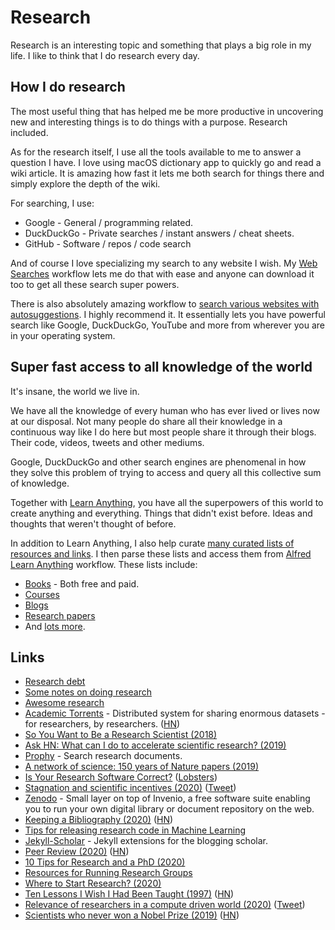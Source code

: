 # Research

Research is an interesting topic and something that plays a big role in my life. I like to think that I do research every day.

## How I do research

The most useful thing that has helped me be more productive in uncovering new and interesting things is to do things with a purpose. Research included.

As for the research itself, I use all the tools available to me to answer a question I have. I love using macOS dictionary app to quickly go and read a wiki article. It is amazing how fast it lets me both search for things there and simply explore the depth of the wiki.

For searching, I use:

- Google - General / programming related.
- DuckDuckGo - Private searches / instant answers / cheat sheets.
- GitHub - Software / repos / code search

And of course I love specializing my search to any website I wish. My [Web Searches](https://github.com/nikitavoloboev/alfred-web-searches) workflow lets me do that with ease and anyone can download it too to get all these search super powers.

There is also absolutely amazing workflow to [search various websites with autosuggestions](https://github.com/deanishe/alfred-searchio). I highly recommend it. It essentially lets you have powerful search like Google, DuckDuckGo, YouTube and more from wherever you are in your operating system.

## Super fast access to all knowledge of the world

It's insane, the world we live in.

We have all the knowledge of every human who has ever lived or lives now at our disposal. Not many people do share all their knowledge in a continuous way like I do here but most people share it through their blogs. Their code, videos, tweets and other mediums.

Google, DuckDuckGo and other search engines are phenomenal in how they solve this problem of trying to access and query all this collective sum of knowledge.

Together with [Learn Anything](https://learn-anything.xyz/), you have all the superpowers of this world to create anything and everything. Things that didn't exist before. Ideas and thoughts that weren't thought of before.

In addition to Learn Anything, I also help curate [many curated lists of resources and links](https://github.com/learn-anything/curated-lists). I then parse these lists and access them from [Alfred Learn Anything](https://github.com/nikitavoloboev/alfred-learn-anything) workflow. These lists include:

- [Books](https://github.com/learn-anything/books) - Both free and paid.
- [Courses](https://github.com/learn-anything/courses)
- [Blogs](https://github.com/learn-anything/blogs)
- [Research papers](https://github.com/learn-anything/research-papers)
- And [lots more](https://github.com/learn-anything/curated-lists).

## Links

- [Research debt](https://distill.pub/2017/research-debt/)
- [Some notes on doing research](https://www.reddit.com/r/MachineLearning/comments/73n9pm/d_confession_as_an_ai_researcher_seeking_advice/dnrsmh9/ "permalink")
- [Awesome research](https://github.com/emptymalei/awesome-research)
- [Academic Torrents](http://academictorrents.com/) - Distributed system for sharing enormous datasets - for researchers, by researchers. ([HN](https://news.ycombinator.com/item?id=22033833))
- [So You Want to Be a Research Scientist (2018)](https://medium.com/s/story/so-you-want-to-be-a-research-scientist-363c075d3d4c?fbclid=IwAR0tcvEpi4DojA3xmFMsuvXg8eqjZ_kHS_0HhBbzvBZ-WK-X-FrwjOe5MbA)
- [Ask HN: What can I do to accelerate scientific research? (2019)](https://news.ycombinator.com/item?id=20189664)
- [Prophy](https://www.prophy.science/) - Search research documents.
- [A network of science: 150 years of Nature papers (2019)](https://www.youtube.com/watch?v=GW4s58u8PZo)
- [Is Your Research Software Correct?](https://mikecroucher.github.io/MLPM_talk/) ([Lobsters](https://lobste.rs/s/yvuwwe/is_your_research_software_correct))
- [Stagnation and scientific incentives (2020)](https://www.nber.org/papers/w26752.pdf) ([Tweet](https://twitter.com/michael_nielsen/status/1229579376016023552))
- [Zenodo](https://github.com/zenodo/zenodo) - Small layer on top of Invenio, a free software suite enabling you to run your own digital library or document repository on the web.
- [Keeping a Bibliography (2020)](https://bastian.rieck.me/blog/posts/2020/bibliography/) ([HN](https://news.ycombinator.com/item?id=22683294))
- [Tips for releasing research code in Machine Learning](https://github.com/paperswithcode/releasing-research-code)
- [Jekyll-Scholar](https://github.com/inukshuk/jekyll-scholar) - Jekyll extensions for the blogging scholar.
- [Peer Review (2020)](https://rodneybrooks.com/peer-review/) ([HN](https://news.ycombinator.com/item?id=23280372))
- [10 Tips for Research and a PhD (2020)](https://ruder.io/10-tips-for-research-and-a-phd/)
- [Resources for Running Research Groups](https://github.com/jeanqasaur/research-group-resources)
- [Where to Start Research? (2020)](https://acesounderglass.com/2020/06/09/where-to-start-research/)
- [Ten Lessons I Wish I Had Been Taught (1997)](https://www.ams.org/notices/199701/comm-rota.pdf) ([HN](https://news.ycombinator.com/item?id=23722803))
- [Relevance of researchers in a compute driven world (2020)](https://www.reddit.com/r/MachineLearning/comments/iezgsc/d_relevance_of_researchers_in_a_compute_driven/) ([Tweet](https://twitter.com/hardmaru/status/1298114780763316227))
- [Scientists who never won a Nobel Prize (2019)](https://www.wondersofphysics.com/2019/01/scientists-who-never-won.html) ([HN](https://news.ycombinator.com/item?id=24283018))

